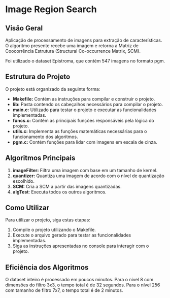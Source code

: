 # Image Region Search

## Visão Geral

Aplicação de processamento de imagens para extração de características. O algoritmo presente recebe uma imagem e retorna a Matriz de Coocorrência Estrutura (Structural Co-occurrence Matrix, SCM).

Foi utilizado o dataset Epistroma, que contém 547 imagens no formato pgm.

## Estrutura do Projeto

O projeto está organizado da seguinte forma:

- **Makefile:** Contém as instruções para compilar e construir o projeto.
- **lib:** Pasta contendo os cabeçalhos necessários para compilar o projeto.
- **main.c:** Utilizado para testar o projeto e executar as funcionalidades implementadas.
- **funcs.c:** Contém as principais funções responsáveis pela lógica do projeto.
- **utils.c:** Implementa as funções matemáticas necessárias para o funcionamento dos algoritmos.
- **pgm.c:** Contém funções para lidar com imagens em escala de cinza.

## Algoritmos Principais

1. **imageFilter:** Filtra uma imagem com base em um tamanho de kernel.
2. **quantizer:** Quantiza uma imagem de acordo com o nível de quantização escolhido.
3. **SCM:** Cria a SCM a partir das imagens quantizadas.
4. **algTest**: Executa todos os outros algoritmos. 

## Como Utilizar

Para utilizar o projeto, siga estas etapas:

1. Compile o projeto utilizando o Makefile.
2. Execute o arquivo gerado para testar as funcionalidades implementadas.
3. Siga as instruções apresentadas no console para interagir com o projeto.

## Eficiência dos Algoritmos

O dataset inteiro é processado em poucos minutos. Para o nível 8 com dimensões do filtro 3x3, o tempo total é de 32 segundos. Para o nível 256 com tamanho de filtro 7x7, o tempo total é de 2 minutos.